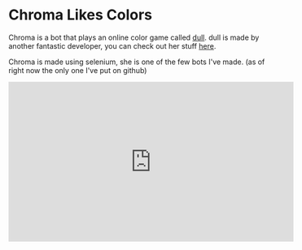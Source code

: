 # Chroma Likes Colors

Chroma is a bot that plays an online color game called [dull](https://jessicaup.github.io/dull/).
dull is made by another fantastic developer, you can check out her stuff [here](https://github.com/jessicaUP).

Chroma is made using selenium, she is one of the few bots I've made. (as of right now the only one I've put on github)

<iframe width="560" height="315" src="https://www.youtube.com/embed/rrqwEUI2ano" title="YouTube video player" frameborder="0" allow="accelerometer; autoplay; clipboard-write; encrypted-media; gyroscope; picture-in-picture" allowfullscreen></iframe>
